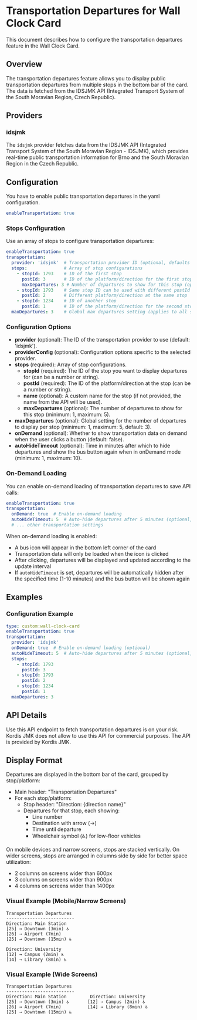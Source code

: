 # Transportation Departures for Wall Clock Card

This document describes how to configure the transportation departures feature in the Wall Clock Card.

## Overview

The transportation departures feature allows you to display public transportation departures from multiple stops in the bottom bar of the card. The data is fetched from the IDSJMK API (Integrated Transport System of the South Moravian Region, Czech Republic).

## Providers

### idsjmk

The `idsjmk` provider fetches data from the IDSJMK API (Integrated Transport System of the South Moravian Region - IDSJMK), which provides real-time public transportation information for Brno and the South Moravian Region in the Czech Republic.

## Configuration

You have to enable public transportation departures in the yaml configuration. 
```yaml
enableTransportation: true
```

### Stops Configuration

Use an array of stops to configure transportation departures:

```yaml
enableTransportation: true
transportation:  
  provider: 'idsjmk'  # Transportation provider ID (optional, defaults to 'idsjmk')
  stops:              # Array of stop configurations
    - stopId: 1793    # ID of the first stop
      postId: 3       # ID of the platform/direction for the first stop
      maxDepartures: 3 # Number of departures to show for this stop (optional)
    - stopId: 1793    # Same stop ID can be used with different postId
      postId: 2       # Different platform/direction at the same stop
    - stopId: 1234    # ID of another stop
      postId: 1       # ID of the platform/direction for the second stop
  maxDepartures: 3    # Global max departures setting (applies to all stops if not specified at stop level)
```

### Configuration Options

- **provider** (optional): The ID of the transportation provider to use (default: 'idsjmk').
- **providerConfig** (optional): Configuration options specific to the selected provider.
- **stops** (required): Array of stop configurations.
  - **stopId** (required): The ID of the stop you want to display departures for (can be a number or string).
  - **postId** (required): The ID of the platform/direction at the stop (can be a number or string).
  - **name** (optional): A custom name for the stop (if not provided, the name from the API will be used).
  - **maxDepartures** (optional): The number of departures to show for this stop (minimum: 1, maximum: 5).
- **maxDepartures** (optional): Global setting for the number of departures to display per stop (minimum: 1, maximum: 5, default: 3).
- **onDemand** (optional): Whether to show transportation data on demand when the user clicks a button (default: false).
- **autoHideTimeout** (optional): Time in minutes after which to hide departures and show the bus button again when in onDemand mode (minimum: 1, maximum: 10).

### On-Demand Loading

You can enable on-demand loading of transportation departures to save API calls:

```yaml
enableTransportation: true
transportation:
  onDemand: true  # Enable on-demand loading
  autoHideTimeout: 5  # Auto-hide departures after 5 minutes (optional, 1-10 minutes)
  # ... other transportation settings
```

When on-demand loading is enabled:
- A bus icon will appear in the bottom left corner of the card
- Transportation data will only be loaded when the icon is clicked
- After clicking, departures will be displayed and updated according to the update interval
- If `autoHideTimeout` is set, departures will be automatically hidden after the specified time (1-10 minutes) and the bus button will be shown again

## Examples

### Configuration Example

```yaml
type: custom:wall-clock-card
enableTransportation: true
transportation:
  provider: 'idsjmk'
  onDemand: true  # Enable on-demand loading (optional)
  autoHideTimeout: 5  # Auto-hide departures after 5 minutes (optional, 1-10 minutes)
  stops:
    - stopId: 1793
      postId: 3
    - stopId: 1793
      postId: 2
    - stopId: 1234
      postId: 1
  maxDepartures: 3
```

## API Details

Use this API endpoint to fetch transportation departures is on your risk. Kordis JMK does not allow to use this API for commercial purposes. The API is provided by Kordis JMK.

## Display Format

Departures are displayed in the bottom bar of the card, grouped by stop/platform:

- Main header: "Transportation Departures"
- For each stop/platform:
  - Stop header: "Direction: {direction name}"
  - Departures for that stop, each showing:
    - Line number
    - Destination with arrow (→)
    - Time until departure
    - Wheelchair symbol (♿) for low-floor vehicles

On mobile devices and narrow screens, stops are stacked vertically. On wider screens, stops are arranged in columns side by side for better space utilization:
- 2 columns on screens wider than 600px
- 3 columns on screens wider than 900px
- 4 columns on screens wider than 1400px

### Visual Example (Mobile/Narrow Screens)

```
Transportation Departures
--------------------------
Direction: Main Station
[25] → Downtown (3min) ♿
[26] → Airport (7min)
[25] → Downtown (15min) ♿

Direction: University
[12] → Campus (2min) ♿
[14] → Library (8min) ♿
```

### Visual Example (Wide Screens)

```
Transportation Departures
--------------------------
Direction: Main Station         Direction: University
[25] → Downtown (3min) ♿       [12] → Campus (2min) ♿
[26] → Airport (7min)          [14] → Library (8min) ♿
[25] → Downtown (15min) ♿
```
